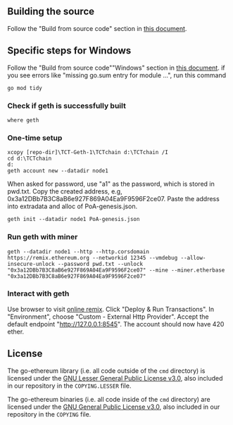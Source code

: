## Building the source

Follow the "Build from source code" section in [this document](https://geth.ethereum.org/docs/getting-started/installing-geth).

## Specific steps for Windows

Follow the "Build from source code"\"Windows" section in [this document](https://geth.ethereum.org/docs/getting-started/installing-geth).
if you see errors like "missing go.sum entry for module ...", run this command
```shell
go mod tidy
```

### Check if geth is successfully built
```shell
where geth
```

### One-time setup
```shell
xcopy [repo-dir]\TCT-Geth-1\TCTchain d:\TCTchain /I
cd d:\TCTchain
d:
geth account new --datadir node1
```
When asked for password, use "a1" as the password, which is stored in pwd.txt.
Copy the created address, e.g, 0x3a12DBb7B3C8aB6e927F869A04Ea9F9596F2ce07. Paste the address into extradata and alloc of PoA-genesis.json.
```shell
geth init --datadir node1 PoA-genesis.json
```

### Run geth with miner
```shell
geth --datadir node1 --http --http.corsdomain https://remix.ethereum.org --networkid 12345 --vmdebug --allow-insecure-unlock --password pwd.txt --unlock "0x3a12DBb7B3C8aB6e927F869A04Ea9F9596F2ce07" --mine --miner.etherbase "0x3a12DBb7B3C8aB6e927F869A04Ea9F9596F2ce07"
```

### Interact with geth
Use browser to visit [online remix](https://remix.ethereum.org/).
Click "Deploy & Run Transactions". In "Environment", choose "Custom - External Http Provider". Accept the default endpoint "http://127.0.0.1:8545".
The account should now have 420 ether.

## License

The go-ethereum library (i.e. all code outside of the `cmd` directory) is licensed under the
[GNU Lesser General Public License v3.0](https://www.gnu.org/licenses/lgpl-3.0.en.html),
also included in our repository in the `COPYING.LESSER` file.

The go-ethereum binaries (i.e. all code inside of the `cmd` directory) are licensed under the
[GNU General Public License v3.0](https://www.gnu.org/licenses/gpl-3.0.en.html), also
included in our repository in the `COPYING` file.
